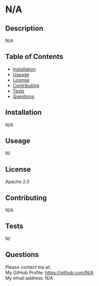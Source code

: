 # N/A  
  

  ## Description
  N/A

  ## Table of Contents
  - [Installation](#installation)
  - [Useage](#useage)
  - [License](#license)
  - [Contributing](#contributing)
  - [Tests](#tests)
  - [Questions](#Questions)

  ## Installation
  N/A

  ## Useage
  N/

  ## License
  Apache 2.0

  ## Contributing
  N/A

  ## Tests
  N/

  ## Questions
  Please contact me at:  
  My GitHub Profile: https://github.com/N/A  
  My email address: N/A 
